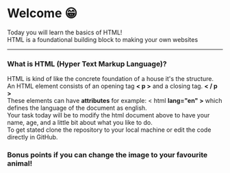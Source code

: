 # Welcome 😁
Today you will learn the basics of HTML! <br>
HTML is a foundational building block to making your own websites<br>
<hr>
<h3><b>What is HTML (Hyper Text Markup Language)?</b></h3>
HTML is kind of like the concrete foundation of a house it's the structure.<br>
An HTML element consists of an opening tag <b>< p ></b>  and a closing tag. <b>< / p ></b><br>
These elements can have <b>attributes</b> for example: < html <b>lang="en" ></b> which defines the language of the document as english.<br>
Your task today will be to modify the html document above to have your name, age, and a little bit about what you like to do.<br>
To get stated clone the repository to your local machine or edit the code directly in GitHub. 
<h3> Bonus points if you can change the image to your favourite animal!</h3>
